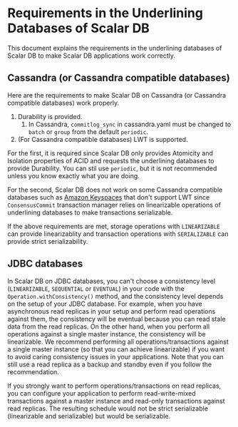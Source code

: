 # Requirements in the Underlining Databases of Scalar DB

This document explains the requirements in the underlining databases of Scalar DB to make Scalar DB applications work correctly.

## Cassandra (or Cassandra compatible databases)

Here are the requirements to make Scalar DB on Cassandra (or Cassandra compatible databases) work properly.

1. Durability is provided.
   1. In Cassandra, `commitlog_sync` in cassandra.yaml must be changed to `batch` or `group` from the default `periodic`.
2. (For Cassandra compatible databases) LWT is supported.

For the first, it is required since Scalar DB only provides Atomicity and Isolation properties of ACID and requests the underlining databases to provide Durability.
You can stil use `periodic`, but it is not recommended unless you know exactly what you are doing.

For the second, Scalar DB does not work on some Cassandra compatible databases such as [Amazon Keyspaces](https://aws.amazon.com/keyspaces/) that don't support LWT since `ConsensusCommit` transaction manager relies on linearizable operations of underlining databases to make transactions serializable. 

If the above requirements are met, storage operations with `LINEARIZABLE` can provide linearizablity and transaction operations with `SERIALIZABLE` can provide strict serializability.

## JDBC databases

In Scalar DB on JDBC databases, you can't choose a consistency level (`LINEARIZABLE`, `SEQUENTIAL` or `EVENTUAL`) in your code with the `Operation.withConsistency()` method, and the consistency level depends on the setup of your JDBC database.
For example, when you have asynchronous read replicas in your setup and perform read operations against them, the consistency will be eventual because you can read stale data from the read replicas.
On the other hand, when you perform all operations against a single master instance, the consistency will be linearizable.
We recommend performing all operations/transactions against a single master instance (so that you can achieve linearizable) if you want to avoid caring consistency issues in your applications. Note that you can still use a read replica as a backup and standby even if you follow the recommendation.

If you strongly want to perform operations/transactions on read replicas, you can configure your application to perform read-write-mixed transactions against a master instance and read-only transactions against read replicas.
The resulting schedule would not be strict serializable (linearizable and serializable) but would be serializable.
